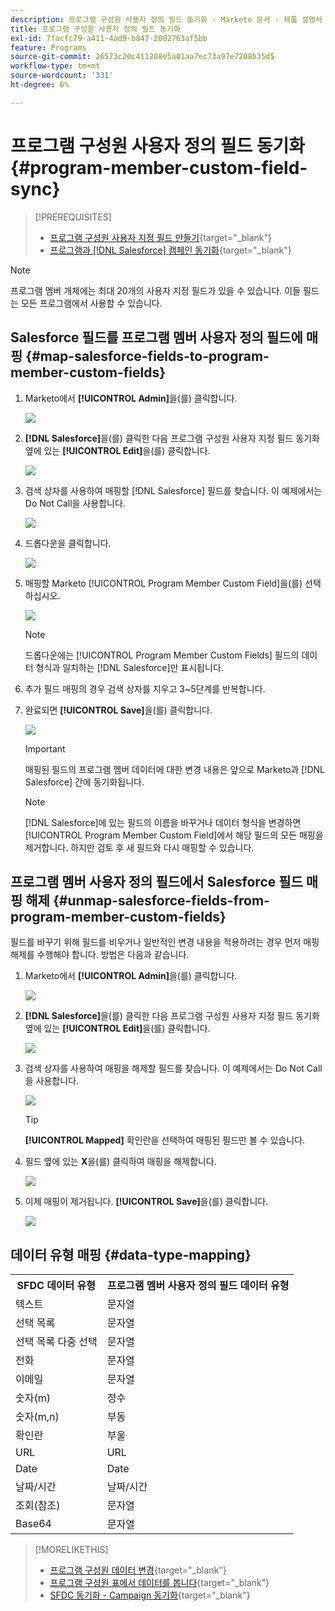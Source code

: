 ```yaml
---
description: 프로그램 구성원 사용자 정의 필드 동기화 - Marketo 문서 - 제품 설명서
title: 프로그램 구성원 사용자 정의 필드 동기화
exl-id: 7facfc79-a411-4ad9-b847-2002763af5bb
feature: Programs
source-git-commit: 26573c20c411208e5a01aa7ec73a97e7208b35d5
workflow-type: tm+mt
source-wordcount: '331'
ht-degree: 6%

---
```


# 프로그램 구성원 사용자 정의 필드 동기화 {#program-member-custom-field-sync}

>[!PREREQUISITES]
>
>* [프로그램 구성원 사용자 지정 필드 만들기](/help/marketo/product-docs/core-marketo-concepts/programs/working-with-programs/program-member-custom-fields.md){target="_blank"}
>* [프로그램과  [!DNL Salesforce] 캠페인 동기화](/help/marketo/product-docs/core-marketo-concepts/programs/working-with-programs/sync-an-sfdc-campaign-with-a-program.md){target="_blank"}

>[!NOTE]
>
>프로그램 멤버 개체에는 최대 20개의 사용자 지정 필드가 있을 수 있습니다. 이들 필드는 모든 프로그램에서 사용할 수 있습니다.

## Salesforce 필드를 프로그램 멤버 사용자 정의 필드에 매핑 {#map-salesforce-fields-to-program-member-custom-fields}

1. Marketo에서 **[!UICONTROL Admin]**&#x200B;을(를) 클릭합니다.

   ![](assets/program-member-custom-field-sync-1.png)

1. **[!DNL Salesforce]**&#x200B;을(를) 클릭한 다음 프로그램 구성원 사용자 지정 필드 동기화 옆에 있는 **[!UICONTROL Edit]**&#x200B;을(를) 클릭합니다.

   ![](assets/program-member-custom-field-sync-2.png)

1. 검색 상자를 사용하여 매핑할 [!DNL Salesforce] 필드를 찾습니다. 이 예제에서는 Do Not Call을 사용합니다.

   ![](assets/program-member-custom-field-sync-3.png)

1. 드롭다운을 클릭합니다.

   ![](assets/program-member-custom-field-sync-4.png)

1. 매핑할 Marketo [!UICONTROL Program Member Custom Field]을(를) 선택하십시오.

   ![](assets/program-member-custom-field-sync-5.png)

   >[!NOTE]
   >
   >드롭다운에는 [!UICONTROL Program Member Custom Fields] 필드의 데이터 형식과 일치하는 [!DNL Salesforce]만 표시됩니다.

1. 추가 필드 매핑의 경우 검색 상자를 지우고 3~5단계를 반복합니다.

1. 완료되면 **[!UICONTROL Save]**&#x200B;을(를) 클릭합니다.

   ![](assets/program-member-custom-field-sync-6.png)

   >[!IMPORTANT]
   >
   >매핑된 필드의 프로그램 멤버 데이터에 대한 변경 내용은 앞으로 Marketo과 [!DNL Salesforce] 간에 동기화됩니다.

   >[!NOTE]
   >
   >[!DNL Salesforce]에 있는 필드의 이름을 바꾸거나 데이터 형식을 변경하면 [!UICONTROL Program Member Custom Field]에서 해당 필드의 모든 매핑을 제거합니다. 하지만 검토 후 새 필드와 다시 매핑할 수 있습니다.

## 프로그램 멤버 사용자 정의 필드에서 Salesforce 필드 매핑 해제 {#unmap-salesforce-fields-from-program-member-custom-fields}

필드를 바꾸기 위해 필드를 비우거나 일반적인 변경 내용을 적용하려는 경우 먼저 매핑 해제를 수행해야 합니다. 방법은 다음과 같습니다.

1. Marketo에서 **[!UICONTROL Admin]**&#x200B;을(를) 클릭합니다.

   ![](assets/program-member-custom-field-sync-7.png)

1. **[!DNL Salesforce]**&#x200B;을(를) 클릭한 다음 프로그램 구성원 사용자 지정 필드 동기화 옆에 있는 **[!UICONTROL Edit]**&#x200B;을(를) 클릭합니다.

   ![](assets/program-member-custom-field-sync-8.png)

1. 검색 상자를 사용하여 매핑을 해제할 필드를 찾습니다. 이 예제에서는 Do Not Call을 사용합니다.

   ![](assets/program-member-custom-field-sync-9.png)

   >[!TIP]
   >
   >**[!UICONTROL Mapped]** 확인란을 선택하여 매핑된 필드만 볼 수 있습니다.

1. 필드 옆에 있는 **X**&#x200B;을(를) 클릭하여 매핑을 해제합니다.

   ![](assets/program-member-custom-field-sync-10.png)

1. 이제 매핑이 제거됩니다. **[!UICONTROL Save]**&#x200B;을(를) 클릭합니다.

   ![](assets/program-member-custom-field-sync-11.png)

## 데이터 유형 매핑 {#data-type-mapping}

<table>
  <colgroup>
    <col/>
    <col/>
  </colgroup>
  <tbody>
    <tr>
      <th>SFDC 데이터 유형</th>
      <th>프로그램 멤버 사용자 정의 필드 데이터 유형</th>
    </tr>
    <tr>
      <td>텍스트</td>
      <td>문자열</td>
    </tr>
    <tr>
      <td>선택 목록</td>
      <td>문자열</td>
    </tr>
    <tr>
      <td>선택 목록 다중 선택</td>
      <td>문자열</td>
    </tr>
    <tr>
      <td>전화</td>
      <td>문자열</td>
    </tr>
    <tr>
      <td>이메일</td>
      <td>문자열</td>
    </tr>
    <tr>
      <td>숫자(m)</td>
      <td>정수</td>
    </tr>
    <tr>
      <td>숫자(m,n)</td>
      <td>부동</td>
    </tr>
    <tr>
      <td>확인란</td>
      <td>부울</td>
    </tr>
    <tr>
      <td>URL</td>
      <td>URL</td>
    </tr>
    <tr>
      <td>Date</td>
      <td>Date</td>
    </tr>
    <tr>
      <td>날짜/시간</td>
      <td>날짜/시간</td>
    </tr>
    <tr>
      <td>조회(참조)</td>
      <td>문자열</td>
    </tr>
    <tr>
      <td>Base64</td>
      <td>문자열</td>
    </tr>
  </tbody>
</table>

>[!MORELIKETHIS]
>
>* [프로그램 구성원 데이터 변경](/help/marketo/product-docs/core-marketo-concepts/smart-campaigns/program-flow-actions/change-program-member-data.md){target="_blank"}
>* [프로그램 구성원 표에서 데이터를 봅니다](/help/marketo/product-docs/core-marketo-concepts/programs/working-with-programs/manage-and-view-members.md){target="_blank"}
>* [SFDC 동기화 - Campaign 동기화](/help/marketo/product-docs/crm-sync/salesforce-sync/sfdc-sync-details/sfdc-sync-campaign-sync.md){target="_blank"}
